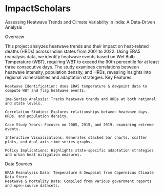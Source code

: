# ImpactScholars
Assessing Heatwave Trends and Climate Variability in India: A Data-Driven Analysis 

Overview

This project analyzes heatwave trends and their impact on heat-related deaths (HRDs) across Indian states from 2001 to 2022. Using ERA5 reanalysis data, we identify heatwave events based on Wet Bulb Temperature (WBT), requiring WBT to exceed the 90th percentile for at least three consecutive days. The study examines correlations between heatwave intensity, population density, and HRDs, revealing insights into regional vulnerabilities and adaptation strategies.
Key Features

    Heatwave Identification: Uses ERA5 temperature & dewpoint data to compute WBT and flag heatwave events.
    
    ime-Series Analysis: Tracks heatwave trends and HRDs at both national and state levels.
    
    Correlation Studies: Explores relationships between heatwave days, HRDs, and population density.
    
    Case Study Years: Focuses on 2005, 2015, and 2019, examining extreme events.
    
    Interactive Visualizations: Generates stacked bar charts, scatter plots, and dual-axis time-series graphs.
    
    Policy Implications: Highlights state-specific adaptation strategies and urban heat mitigation measures.

Data Sources

    ERA5 Reanalysis Data: Temperature & Dewpoint from Copernicus Climate Data Store.
    Heatwave & Mortality Data: Compiled from various government reports and open-source datasets.